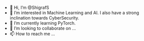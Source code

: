 - 👋 Hi, I’m @ShigrafS
- 👀 I’m interested in Machine Learning and AI. I also have a strong inclination towards CyberSecurity.
- 🌱 I’m currently learning PyTorch.
- 💞️ I’m looking to collaborate on ...
- 📫 How to reach me ...

<!---
ShigrafS/ShigrafS is a ✨ special ✨ repository because its `README.md` (this file) appears on your GitHub profile.
You can click the Preview link to take a look at your changes.
--->
